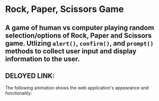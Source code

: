 # Rock, Paper, Scissors Game

## A game of human vs computer playing random selection/options of Rock, Paper and Scissors game. Utlizing `alert()`, `confirm()`, and `prompt()` methods to collect user input and display information to the user.

## DELOYED LINK:

The following animation shows the web application's appearance and functionality:



